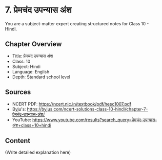 # 7. प्रेमचंद उपन्यास अंश

You are a subject-matter expert creating structured notes for Class 10 - Hindi.

## Chapter Overview
- Title: प्रेमचंद उपन्यास अंश
- Class: 10
- Subject: Hindi
- Language: English
- Depth: Standard school level

## Sources
- NCERT PDF: https://ncert.nic.in/textbook/pdf/hesc1007.pdf
- Byju's: https://byjus.com/ncert-solutions-class-10-hindi/chapter-7-प्रेमचंद-उपन्यास-अंश/
- YouTube: https://www.youtube.com/results?search_query=प्रेमचंद-उपन्यास-अंश+class+10+hindi

## Content
(Write detailed explanation here)

